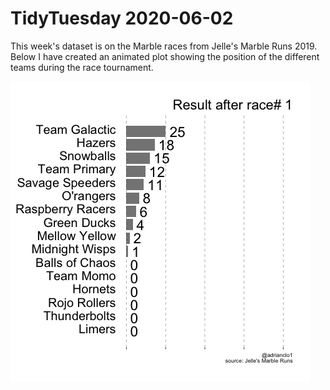 # TidyTuesday 2020-06-02

This week's dataset is on the Marble races from Jelle's Marble Runs 2019. Below I have created an animated plot showing the  position of the different teams during the race tournament.

<img src = "marbles_plot.gif"></img>
